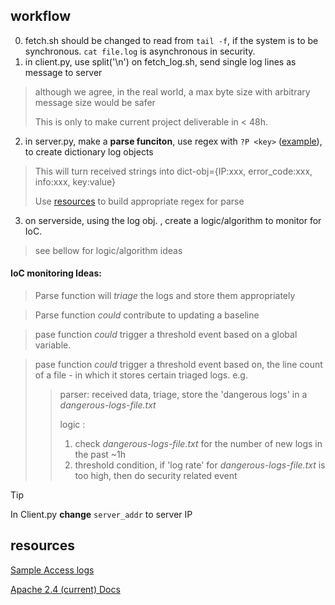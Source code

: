 ## workflow
0. fetch.sh should be changed to read from `tail -f`, if the system is to be synchronous. `cat file.log` is asynchronous in security.
1.  in client.py, use split('\n') on fetch_log.sh, send single log lines as message to server
> although we agree, in the real world, a max byte size with arbitrary message size would be safer
>
> This is only to make current project deliverable in < 48h.
2. in server.py, make a **parse funciton**,  use regex with `?P <key>` ([example](https://github.com/FredericGariepy/LighthouseLabs/blob/main/PKM/W3/D5/regex_dict.py)), to create dictionary log objects
> This will turn received strings into dict-obj={IP:xxx, error_code:xxx, info:xxx, key:value}
>
> Use [resources](#resources) to build appropriate regex for parse 
3.  on serverside, using the log obj. , create a logic/algorithm to monitor for IoC.
> see bellow for logic/algorithm ideas

#### IoC monitoring Ideas:
> Parse function will *triage* the logs and store them appropriately

> Parse function *could* contribute to updating a baseline
 
> pase function *could* trigger a threshold event based on a global variable.
 
> pase function *could* trigger a threshold event based on, the line count of a file - in  which it stores certain triaged logs.
> e.g.
> > parser: received data, triage, store the 'dangerous logs' in a *dangerous-logs-file.txt*
> >
> > logic :
> > 1. check *dangerous-logs-file.txt* for the number of new logs in the past ~1h
> > 2. threshold condition, if 'log rate' for *dangerous-logs-file.txt* is too high, then do security related event
> >

> [!TIP]
> In Client.py **change** `server_addr` to server IP

## resources
[Sample Access logs](https://www.ossec.net/docs/log_samples/apache/apache.html#log-samples-from-apache)

[Apache 2.4 (current) Docs](https://httpd.apache.org/docs/2.4/logs.html)
